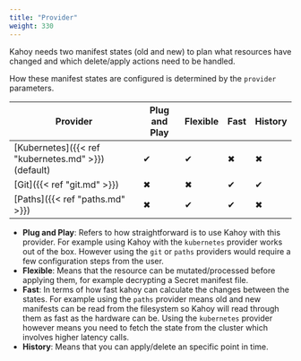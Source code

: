 ```yaml
---
title: "Provider"
weight: 330
---
```


Kahoy needs two manifest states (old and new) to plan what resources have changed and which delete/apply actions need to be handled.

How these manifest states are configured is determined by the `provider` parameters.

| Provider                                            | Plug and Play | Flexible | Fast | History |
| --------------------------------------------------- | ------------- | -------- | ---- | ------- |
| [Kubernetes]({{< ref "kubernetes.md" >}}) (default) | ✔             | ✔        | ✖    | ✖       |
| [Git]({{< ref "git.md" >}})                         | ✖             | ✖        | ✔    | ✔       |
| [Paths]({{< ref "paths.md" >}})                     | ✖             | ✔        | ✔    | ✖       |

- **Plug and Play**: Refers to how straightforward is to use Kahoy with this provider. For example using Kahoy with the `kubernetes` provider works out of the box. However using the `git` or `paths` providers would require a few configuration steps from the user.
- **Flexible**: Means that the resource can be mutated/processed before applying them, for example decrypting a Secret manifest file.
- **Fast**: In terms of how fast kahoy can calculate the changes between the states. For example using the `paths` provider means old and new manifests can be read from the filesystem so Kahoy will read through them as fast as the hardware can be. Using the `kubernetes` provider however means you need to fetch the state from the cluster which involves higher latency calls.
- **History**: Means that you can apply/delete an specific point in time.
